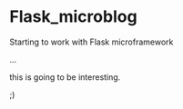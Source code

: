# Flask_microblog

Starting to work with Flask microframework

...

this is going to be interesting. 

;)